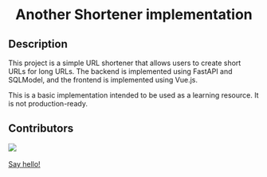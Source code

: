 <h1 align="center">Another Shortener implementation</h1>

## Description

This project is a simple URL shortener that allows users to create short URLs for long URLs. The backend is implemented using FastAPI and SQLModel, and the frontend is implemented using Vue.js.

This is a basic implementation intended to be used as a learning resource. It is not production-ready.

## Contributors

<a href="https://github.com/maekind/shortener/graphs/contributors">
  <img src="https://contrib.rocks/image?repo=maekind/shortener" />
</a>
<br/>
<br/>
<a href="mailto:marco@marcoespinosa.com"> Say hello!</a>
